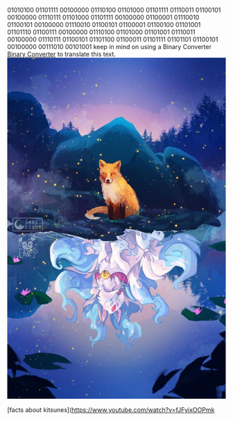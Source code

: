 01010100 01101111 00100000 01110100 01101000 01101111 01110011 01100101 00100000 01110111 01101000 01101111 00100000 01100001 01110010 01100101 00100000 01110010 01100101 01100001 01100100 01101001 01101110 01100111 00100000 01110100 01101000 01101001 01110011 00100000 01110111 01100101 01101100 01100011 01101111 01101101 01100101 00100000 00111010 00101001
keep in mind on using a Binary Converter [Binary Converter](https://www.rapidtables.com/convert/number/binary-to-ascii.html)
 to translate this text.
![Adorable kitsune](Fox_spirit.jpg)

[facts about kitsunes](https://www.youtube.com/watch?v=fJFyixOOPmk
